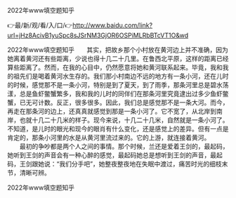 2022年www填空题知乎

👉最/新/观/看/入/口/👉http://www.baidu.com/link?url=jHz8AcivB1yuSpc8sJSrNM3GjOR6OSPiMLRbBTcVT1O&wd

2022年www填空题知乎　　其实，把故乡那个小村放在黄河边上并不准确，因为她离着黄河还有些距离，少说也得十几二十几里。在鲁西北平原，这样的距离已经算些距离了。然而，在我的心目中，仍然愿意将她和黄河联系起来。毕竟，我和我的祖先们是喝着黄河水生存的。我们那小村南边不远的地方有一条小河，还在儿时的时候，感觉那不是一条小河，特别是到了夏天，到了雨季，那条河里总是碧水荡漾，总是鱼虾鳖蟹繁多，我和我的儿时的同伴们在那条河里究竟逮出过多少鱼虾鳖蟹，已无可计数。反正，很多很多。因此，我们总是感觉那不是一条大河。而今，再走在那条河的边上，还真真就感觉到那是一条小河了。它不宽了，从北岸到南岸，也就十几二十几米的样子。现今来说，十几二十几米，自然就是一条小河了。不知道，是儿时的眼光和现今的眼肖有什么变化，还是感觉上的差异。但有一点是肯定的，那条小河里的水是从黄河里流过来的。它的上游，就连接着黄河。
　　最初的争吵都是两个人之间的事情。那个时候，兰还是爱着王剑的，最起码，她听到王剑的声音会有一种心醉的感觉，最起码她总是想听到王剑的声音，最起码，王剑跟她说：“我们分手吧”，她整夜整夜地在失眠中渡过，痛苦时光的细枝末节，清晰可辨。


2022年www填空题知乎
